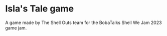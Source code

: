 # Isla's Tale game
A game made by The Shell Outs team for the BobaTalks Shell We Jam 2023 game jam.
